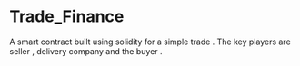 # Trade_Finance
A smart contract built using solidity for a simple trade . The key players are seller , delivery company and the buyer . 
